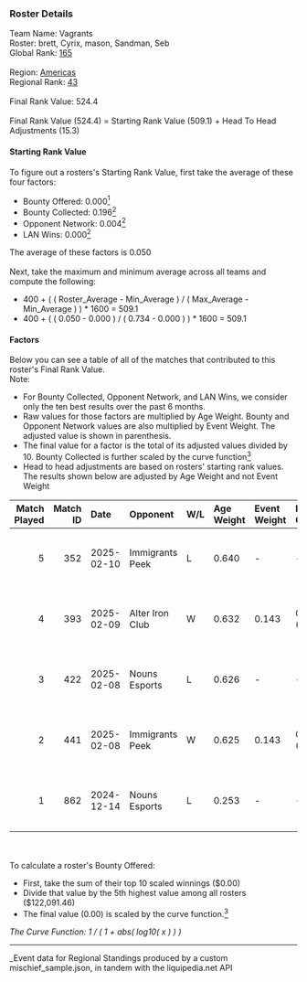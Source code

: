 ### Roster Details<br />
Team Name: Vagrants<br />
Roster: brett, Cyrix, mason, Sandman, Seb<br />
Global Rank: [165](../../standings_global_2025_05_05.md)<br />
<br />
Region: [Americas]( ../../standings_americas_2025_05_05.md)<br />
Regional Rank: [43]( ../../standings_americas_2025_05_05.md)<br />
<br />
Final Rank Value:  524.4<br />
<br />
Final Rank Value (524.4) = Starting Rank Value (509.1) + Head To Head Adjustments (15.3)<br />

#### Starting Rank Value<br />
To figure out a rosters's Starting Rank Value, first take the average of these four factors:<br />
- Bounty Offered: 0.000[<sup>1</sup>](#table2)
- Bounty Collected: 0.196[<sup>2</sup>](#table1)
- Opponent Network: 0.004[<sup>2</sup>](#table1)
- LAN Wins: 0.000[<sup>2</sup>](#table1)

The average of these factors is 0.050<br />
<br />
Next, take the maximum and minimum average across all teams and compute the following:<br />
- 400 + ( ( Roster_Average - Min_Average ) / ( Max_Average - Min_Average ) ) * 1600 = 509.1
- 400 + ( ( 0.050 - 0.000 ) / ( 0.734 - 0.000 ) ) * 1600 = 509.1


#### Factors<br />
Below you can see a table of all of the matches that contributed to this roster's Final Rank Value.<br />
Note:<br />

- For Bounty Collected, Opponent Network, and LAN Wins, we consider only the ten best results over the past 6 months.
- Raw values for those factors are multiplied by Age Weight. Bounty and Opponent Network values are also multiplied by Event Weight. The adjusted value is shown in parenthesis.
- The final value for a factor is the total of its adjusted values divided by 10. Bounty Collected is further scaled by the curve function[<sup>3</sup>](#curveFunction)
- Head to head adjustments are based on rosters' starting rank values. The results shown below are adjusted by Age Weight and not Event Weight
<span id="table1"></span><br />


| Match Played | Match ID | Date       | Opponent        | W/L | Age Weight | Event Weight | Bounty Collected | Opponent Network | LAN Wins  | H2H Adj. | Roster                            |
| -: | -: | :- | :- | :- | :- | :- | :- | :- | :- | -: | :- |
|            5 |      352 | 2025-02-10 | Immigrants Peek | L   | 0.640      | -            | -                | -                | -         |    -6.73 | brett, Cyrix, mason, Sandman, Seb |
|            4 |      393 | 2025-02-09 | Alter Iron Club | W   | 0.632      | 0.143        | 0.008 (0.001)    | 0.234 (0.021)    | 0 (0.000) |    14.41 | brett, Cyrix, mason, Sandman, Seb |
|            3 |      422 | 2025-02-08 | Nouns Esports   | L   | 0.626      | -            | -                | -                | -         |    -4.15 | brett, Cyrix, mason, Sandman, Seb |
|            2 |      441 | 2025-02-08 | Immigrants Peek | W   | 0.625      | 0.143        | 0.001 (0.000)    | 0.232 (0.021)    | 0 (0.000) |    13.34 | brett, Cyrix, mason, Sandman, Seb |
|            1 |      862 | 2024-12-14 | Nouns Esports   | L   | 0.253      | -            | -                | -                | -         |    -1.59 | Cyrix, mason, micro, Sandman, Seb |

<br />
<span id="table2"></span><br />
To calculate a roster's Bounty Offered:<br />

- First, take the sum of their top 10 scaled winnings ($0.00)
- Divide that value by the 5th highest value among all rosters ($122,091.46)
- The final value (0.00) is scaled by the curve function.[<sup>3</sup>](#curveFunction)

<span id="curveFunction"></span>_The Curve Function: 1 / ( 1 + abs( log10( x ) ) )_<br />

---
_Event data for Regional Standings produced by a custom mischief_sample.json, in tandem with the liquipedia.net API<br />
